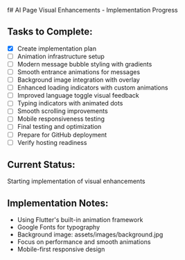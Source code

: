 f# AI Page Visual Enhancements - Implementation Progress

## Tasks to Complete:
- [x] Create implementation plan
- [ ] Animation infrastructure setup
- [ ] Modern message bubble styling with gradients
- [ ] Smooth entrance animations for messages
- [ ] Background image integration with overlay
- [ ] Enhanced loading indicators with custom animations
- [ ] Improved language toggle visual feedback
- [ ] Typing indicators with animated dots
- [ ] Smooth scrolling improvements
- [ ] Mobile responsiveness testing
- [ ] Final testing and optimization
- [ ] Prepare for GitHub deployment
- [ ] Verify hosting readiness

## Current Status:
Starting implementation of visual enhancements

## Implementation Notes:
- Using Flutter's built-in animation framework
- Google Fonts for typography
- Background image: assets/images/background.jpg
- Focus on performance and smooth animations
- Mobile-first responsive design
